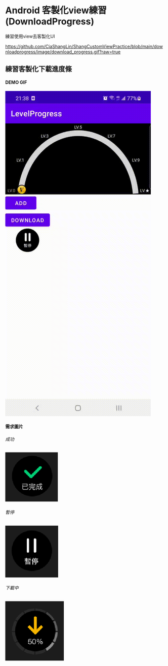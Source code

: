 # Android 客製化view練習(DownloadProgress)

練習使用view去客製化UI

https://github.com/CiaShangLin/ShangCustomViewPractice/blob/main/downloadprogress/image/download_progress.gif?raw=true
## 練習客製化下載進度條
#### DEMO GIF
[![GIF](https://github.com/CiaShangLin/ShangCustomViewPractice/blob/main/downloadprogress/image/download_progress.gif "GIF")](https://github.com/CiaShangLin/ShangCustomViewPractice/blob/main/downloadprogress/image/download_progress.gif "GIF")

#### 需求圖片
###### 成功

[![Success](https://github.com/CiaShangLin/ShangCustomViewPractice/blob/main/downloadprogress/image/success.PNG "Success")](https://github.com/CiaShangLin/ShangCustomViewPractice/blob/main/downloadprogress/image/success.PNG "Success")

###### 暫停
[![Pause](https://github.com/CiaShangLin/ShangCustomViewPractice/blob/main/downloadprogress/image/pause.PNG "Pause")](https://github.com/CiaShangLin/ShangCustomViewPractice/blob/main/downloadprogress/image/pause.PNG "Pause")

###### 下載中
[![Downloading](https://github.com/CiaShangLin/ShangCustomViewPractice/blob/main/downloadprogress/image/downloading.PNG "Downloading")](https://github.com/CiaShangLin/ShangCustomViewPractice/blob/main/downloadprogress/image/downloading.PNG "Downloading")